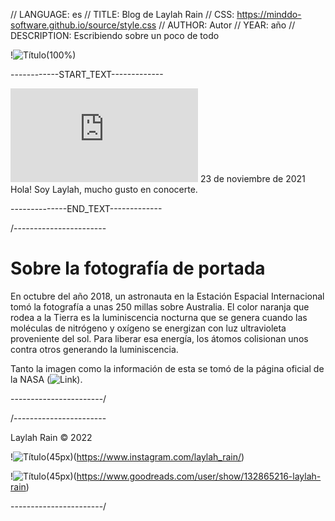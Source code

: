 // LANGUAGE: es
// TITLE: Blog de Laylah Rain
// CSS: https://minddo-software.github.io/source/style.css
// AUTHOR: Autor
// YEAR: año
// DESCRIPTION: Escribiendo sobre un poco de todo

!![Título](source/index.png)(100%)


------------START_TEXT-------------

![Hola Mundo](https://laylahrain.com/blog/1_HolaMundo/blog.html)
23 de noviembre de 2021
Hola! Soy Laylah, mucho gusto en conocerte.






--------------END_TEXT-------------

/-----------------------
# Sobre la fotografía de portada

En octubre del año 2018, un astronauta en la Estación Espacial Internacional tomó la fotografía a unas 250 millas sobre Australia. El color naranja que rodea a la Tierra es la luminiscencia nocturna que se genera cuando las moléculas de nitrógeno y oxígeno se energizan con luz ultravioleta proveniente del sol. Para liberar esa energía, los átomos colisionan unos contra otros generando la luminiscencia.

Tanto la imagen como la información de esta se tomó de la página oficial de la NASA (![Link](https://www.nasa.gov/image-feature/earth-enveloped-in-airglow)).
 
-----------------------/



/-----------------------

Laylah Rain © 2022

!![Título](https://minddo-software.github.io/source/instagram.svg)(45px)(https://www.instagram.com/laylah_rain/)

!![Título](https://minddo-software.github.io/source/goodreads.svg)(45px)(https://www.goodreads.com/user/show/132865216-laylah-rain)

-----------------------/